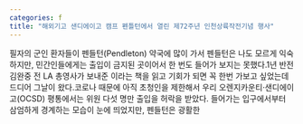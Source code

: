 ```yaml
---
categories: f
title: "해외기고 샌디에이고 캠프 펜틀턴에서 열린 제72주년 인천상륙작전기념 행사"
---
```

필자의 군인 환자들이 펜들턴(Pendleton) 약국에 많이 가서 펜들턴은 나도 모르게 익숙하지만, 민간인들에게는 출입이 금지된 곳이어서 한 번도 들어가 보지는 못했다.1년 반전 김완중 전 LA 총영사가 보내준 이라는 책을 읽고 기회가 되면 꼭 한번 가보고 싶었는데 드디어 그날이 왔다.코로나 때문에 아직 초청인을 제한해서 우리 오렌지카운티&middot;샌디에이고(OCSD) 평통에서는 위원 다섯 명만 출입을 허락을 받았다. 들어가는 입구에서부터 삼엄하게 경계하는 모습이 눈에 띄었지만, 펜들턴은 광활한